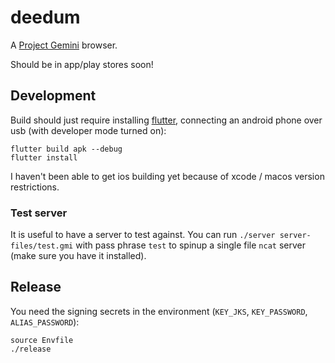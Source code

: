 # deedum

A [Project Gemini](https://gemini.circumlunar.space/) browser.

Should be in app/play stores soon!

## Development

Build should just require installing [flutter](https://flutter.dev/), connecting an android phone over usb (with developer mode turned on):

```
flutter build apk --debug
flutter install
```

I haven't been able to get ios building yet because of xcode / macos version restrictions.

### Test server

It is useful to have a server to test against.
You can run `./server server-files/test.gmi` with pass phrase `test` to spinup a single file `ncat` server (make sure you have it installed).

## Release

You need the signing secrets in the environment (`KEY_JKS`, `KEY_PASSWORD`, `ALIAS_PASSWORD`):

```
source Envfile
./release
```
